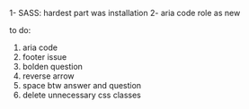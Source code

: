 1- SASS: hardest part was installation 
2- aria code role as new

to do: 
1. aria code
2. footer issue
3. bolden question
4. reverse arrow
5. space btw answer and question
6. delete unnecessary css classes
